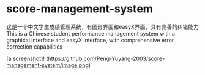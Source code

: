 # score-management-system
这是一个中文学生成绩管理系统，有图形界面和easyX界面，具有完善的纠错能力
This is a Chinese student performance management system with a graphical interface and easyX interface, with comprehensive error correction capabilities

[a screenshot]!
(https://github.com/Peng-Yuyang-2003/score-management-system/image.png)
